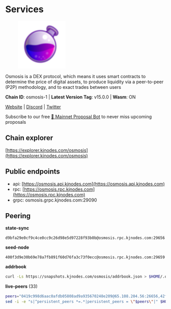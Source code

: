 # Services

<figure><img src="https://raw.githubusercontent.com/kj89/cosmos-images/main/logos/osmosis.png" width="150" alt=""><figcaption></figcaption></figure>

Osmosis is a DEX protocol, which means it uses smart contracts  to determine the price of digital assets, to produce liquidity  via a peer-to-peer (P2P) methodology, and to exact trades between users

**Chain ID**: osmosis-1 | **Latest Version Tag**: v15.0.0 | **Wasm**: ON

[Website](https://osmosis.zone) | [Discord](https://discord.gg/osmosis) | [Twitter](https://twitter.com/osmosiszone)



Subscribe to our free [🤖 Mainnet Proposal Bot](https://t.me/kjnodes_proposal_bot) to never miss upcoming proposals


## Chain explorer
[https://explorer.kjnodes.com/osmosis](https://explorer.kjnodes.com/osmosis)

## Public endpoints

* api: [https://osmosis.api.kjnodes.com](https://osmosis.api.kjnodes.com)
* rpc: [https://osmosis.rpc.kjnodes.com](https://osmosis.rpc.kjnodes.com)
* grpc: osmosis.grpc.kjnodes.com:29090

## Peering

**state-sync**

```text
d9bfa29e0cf9c4ce0cc9c26d98e5d97228f93b0b@osmosis.rpc.kjnodes.com:29656
```

**seed-node**

```text
400f3d9e30b69e78a7fb891f60d76fa3c73f0ecc@osmosis.rpc.kjnodes.com:29659
```

**addrbook**
```bash
curl -Ls https://snapshots.kjnodes.com/osmosis/addrbook.json > $HOME/.osmosisd/config/addrbook.json
```

**live-peers** (33)
```bash
peers="0419c998d6aac0afdb05808ad9a935670248e209@65.108.204.56:26656,42f42a4b3527b927d5002d45abd37f66ecdd4861@51.178.74.75:16656,82e224c9640048a6513c589e904c0d903bb99f32@74.118.140.23:26656,8e72d0b37a9dc16ea58c0da705caa6530badd6ce@138.197.68.193:26656,d9bfa29e0cf9c4ce0cc9c26d98e5d97228f93b0b@65.109.88.38:29656,729219c108c059824ea9a17c09d11adc99226db4@66.172.36.139:36656,3197daa0ee5245b17a546be032ff0f6814e1d1db@148.251.191.239:26656,6b1dd134b30aeaeb2f21f33bd2cd0370a2275501@138.68.6.165:26656,1c02ae0be21e3b08d9beadf91c26aec4193d2659@135.181.22.238:26656,43785e5ffd8783393ea8094f77efcee5bdbcdce3@78.141.244.18:26656,bfb67b2ae345955d6bc0991450120669c683386e@149.56.25.66:26656,47e4075978458bfc382630b2a46aabbbbf7977b2@143.198.234.114:26656,20913e92e8b9ea2d80ad34edd9b52e97886cf616@54.37.30.181:26656,a6283307952423c1751431c220d11ed36b61ed84@143.110.237.113:26656,30e9432879d5b0976b88e52120dc12338e40fc33@65.108.108.176:26656,42745690b41f6a7515c4a87d88efda2e82b55b76@78.46.94.183:26656,4e38d3caa1554d7f46a2654fa9997554c13f61f2@95.216.96.61:26656,e0fbdbdce6ec8797412751edd00fbaf114c42fad@34.220.226.204:26656,f4b811759e55f665180545ad5e1b42573f660861@135.181.181.251:26656,e613079d9b1c1c688963215a975cc9b29722f4fb@65.108.238.103:12556,724cef11bbe866269b3d67f7dd5ea539cc4096bf@198.244.164.186:26656,6178f129efa76d235436e2156959d0acb4772c6a@65.108.128.168:36656,407267ac44b20a0a4258d0bbca1c9f657bf88d08@74.118.143.19:26656,e81c3c20833cfb5d652a9c842c9f1c8b1835479d@108.61.190.21:26656,4a837e3411b0281f00c07706cfea72d3ebc575f1@176.9.38.49:26656,6cbb7b7bddf723a28925fae2c19eb7be41ef687c@34.71.161.134:26656,2736d870197d443e463b4ff4b7b52f1cec920030@45.63.39.14:26656,9b1bfb99d9eb04af32510ed8e3eb83c59448662f@95.214.52.220:26656,32e9d4a7413dd5393c8be004bee68dea683be839@65.21.227.95:2004,e153cc49052d67280dfdd6d660f3d98622905850@209.133.193.74:26656,bc7ad831ef3e5c91a8570d2bf3548be4d7d587a1@18.159.135.176:26656,15f13f67865d93235c1dfc9f6b9390f9c24d0559@3.15.176.200:26656,d8e616474295a62dbbe831d1552873401ae0c2a5@65.108.121.110:16656"
sed -i -e "s|^persistent_peers *=.*|persistent_peers = \"$peers\"|" $HOME/.osmosisd/config/config.toml
```
